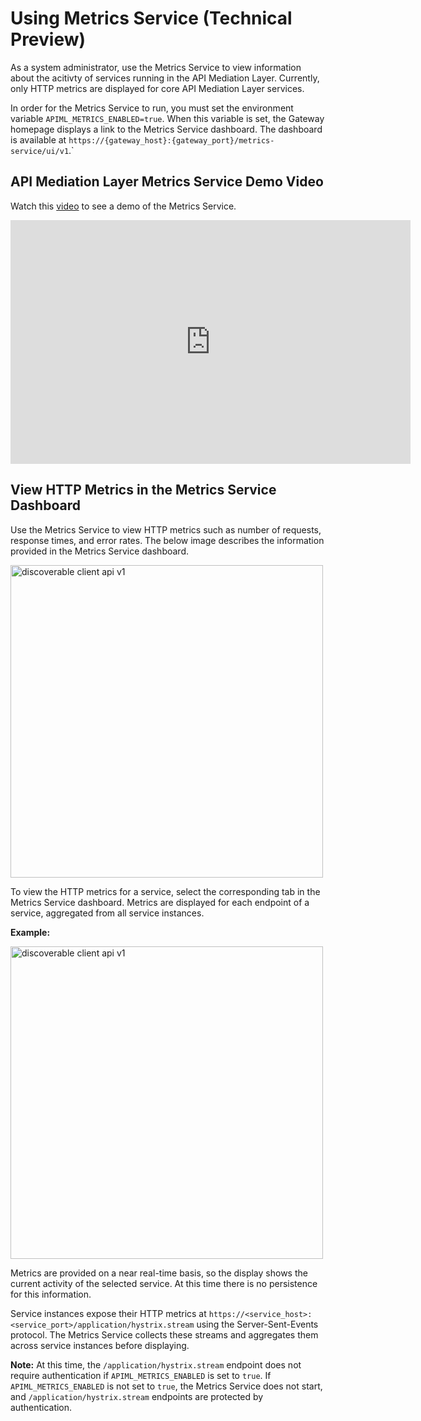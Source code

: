 # Using Metrics Service (Technical Preview)

As a system administrator, use the Metrics Service to view information about the acitivty of services running in the API Mediation Layer.
Currently, only HTTP metrics are displayed for core API Mediation Layer services.

In order for the Metrics Service to run, you must set the environment variable `APIML_METRICS_ENABLED=true`. When this variable is set, the Gateway homepage displays a link to the Metrics Service dashboard. The dashboard is available at `https://{gateway_host}:{gateway_port}/metrics-service/ui/v1`.`

## API Mediation Layer Metrics Service Demo Video

Watch this [video](https://youtu.be/KkuE6xADxPk) to see a demo of the Metrics Service.

<iframe class="embed-responsive-item" id="youtubeplayer" title="APIML metrics service demo" type="text/html" width="640" height="390" src="https://www.youtube.com/embed/KkuE6xADxPk" frameborder="0" webkitallowfullscreen="true" mozallowfullscreen="true" allowfullscreen="true"> </iframe>

## View HTTP Metrics in the Metrics Service Dashboard

Use the Metrics Service to view HTTP metrics such as number of requests, response times, and error rates. The below image describes the information provided in the Metrics Service dashboard.

<img src="https://raw.githubusercontent.com/wiki/Netflix/Hystrix/images/dashboard-annoted-circuit-640.png" alt="discoverable client api v1" width="500"/>

To view the HTTP metrics for a service, select the corresponding tab in the Metrics Service dashboard. Metrics are displayed for each endpoint of a service, aggregated from all service instances.

**Example:**

<img src="pathname:///v1.28.x/images/api-mediation/metrics-service-dashboard.png" alt="discoverable client api v1" width="500"/>

Metrics are provided on a near real-time basis, so the display shows the current activity of the selected service. At this time there is no persistence for this information.

Service instances expose their HTTP metrics at `https://<service_host>:<service_port>/application/hystrix.stream` using the Server-Sent-Events protocol. The Metrics Service collects these streams and aggregates them across service instances before displaying.

**Note:** At this time, the `/application/hystrix.stream` endpoint does not require authentication if `APIML_METRICS_ENABLED` is set to `true`. If `APIML_METRICS_ENABLED` is not set to `true`, the Metrics Service does not start, and `/application/hystrix.stream` endpoints are protected by authentication.
